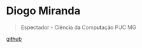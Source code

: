 # Diogo Miranda

> Espectador - Ciência da Computação PUC MG

[github](https://github.com/Diogo-Miranda)
